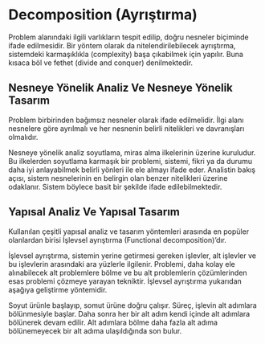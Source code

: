 # Decomposition (Ayrıştırma)

Problem alanındaki ilgili varlıkların tespit edilip, doğru nesneler biçiminde ifade edilmesidir. Bir yöntem olarak da nitelendirilebilecek ayrıştırma, sistemdeki karmaşıklıkla (complexity) başa çıkabilmek için yapılır. Buna kısaca böl ve fethet (divide and conquer) denilmektedir.  

## Nesneye Yönelik Analiz Ve Nesneye Yönelik Tasarım  

Problem birbirinden bağımsız nesneler olarak ifade edilmelidir. İlgi alanı nesnelere göre ayrılmalı ve her nesnenin belirli nitelikleri ve davranışları olmalıdır.  

Nesneye yönelik analiz soyutlama, miras alma ilkelerinin üzerine kuruludur. Bu ilkelerden soyutlama karmaşık bir problemi, sistemi, fikri ya da durumu daha iyi anlayabilmek belirli yönleri ile ele almayı ifade eder. Analistin bakış açısı, sistem nesnelerinin en belirgin olan benzer nitelikleri üzerine odaklanır. Sistem böylece basit bir şekilde ifade edilebilmektedir.  

## Yapısal Analiz Ve Yapısal Tasarım  
 
Kullanılan çeşitli yapısal analiz ve tasarım yöntemleri arasında en popüler olanlardan birisi İşlevsel ayrıştırma (Functional decomposition)’dır.   

İşlevsel ayrıştırma, sistemin yerine getirmesi gereken işlevler, alt işlevler ve bu işlevlerin arasındaki ara yüzlerle ilgilenir. Problemi, daha kolay ele alınabilecek alt problemlere bölme ve bu alt problemlerin çözümlerinden esas problemi çözmeye yarayan tekniktir. İşlevsel ayrıştırma yukarıdan aşağıya geliştirme yöntemidir.   

Soyut ürünle başlayıp, somut ürüne doğru çalışır. Süreç, işlevin alt adımlara bölünmesiyle başlar.
Daha sonra her bir alt adım kendi içinde alt adımlara bölünerek devam edilir. Alt adımlara bölme daha fazla alt adıma bölünemeyecek bir alt adıma ulaşıldığında son bulur.

